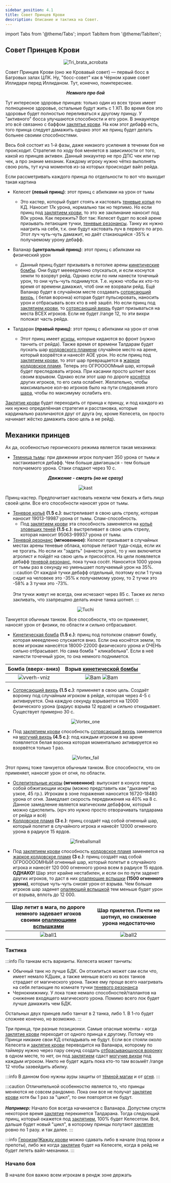 ```yaml
---
sidebar_position: 4.1
title: Совет Принцев Крови
description: Описание и тактика на Совет.
---
```


import Tabs from '@theme/Tabs';
import TabItem from '@theme/TabItem';

## Совет Принцев Крови

<center>

![Tri_brata_acrobata](/img/icc/Blood_Princes_Council/Blood_Princes.png)
</center>

Совет Принцев Крови (оно же Кровавый совет) — первый босс в Багровых залах ЦЛК. Ну, "босс-совет" как в Чёрном храме
совет Иллидари перед Иллиданом. Тут, конечно, поинтереснее.

<center><i><b>Немного про бой</b></i></center>

Тут интересное здоровье принцев: только один из всех троих имеет полноценное здоровье, остальные будут жить с 1 ХП. Во
время
боя это здоровье будет полностью переливаться к другому принцу. У "активного" босса улучшаются способности и его урон.
В энкаунтере это всё связанно с баффом [заклятье крови](https://www.wowhead.com/wotlk/ru/spell=70981). На ком этот
дебафф есть, того
принца следует дамажить однако этот же принц будет делать больнее своими способностями.

Весь бой состоит из 1-й фазы, даже никакого усиления в течении боя не происходит. Стратегия по ходу боя меняется в
зависимости от того,
какой из принцев активен. Данный энкаунтер не про ДПС чек или гир чек, а про знание механик. Каждому игроку нужно чётко
выполнять свою роль, тут куча моментов из-за
которых происходит вайп рейда.

Если рассметривать каждого принца по отдельности то вот что выходит такая картина

- <span className="dmg-shadow">Келесет</span> <b>(левый принц)</b>: этот принц с абилками
  на <span className="dmg-shadow">урон от тьмы</span>

    - Это кастер, который будет стоять и кастовать [теневые копья](https://www.wowhead.com/wotlk/ru/spell=71405) по КД.
      Наносит 17к урона, нормально так но терпимо. Но если принц
      под [заклятием крови](https://www.wowhead.com/wotlk/ru/spell=70982), то это же заклинание наносит под 80к урона.
      Как пережить? Вот так: Келесет будет по всей арене призывать летающие
      тучки, [теневые резонансы](https://www.wowhead.com/wotlk/ru/spell=71943). Танку их нужно наагрить на себя, т.к.
      они будут кастовать луч в первого по агро. Этот луч чуть-чуть дамажит, но даёт стакающийся -35% к получаемому
      урону дебафф.

- <span className="dmg-phis">Валанар</span> <b>(центральный принц)</b>: этот принц с абилками
  на <span className="dmg-phis">физический урон</span>

    - Данный принц будет призывать в потолке арены [кинетические бомбы](https://www.wowhead.com/wotlk/ru/spell=72053).
      Они будут меееедленно спускаться, и если коснутся земли то взорвут рейд. Однако если по ним нанести точечный урон,
      то они чуть-чуть поднимутся. Т.е. нужно чтобы их кто-то время от времени дамажил, чтоб они не взорвали рейд. Ещё
      Валанар будет в случайном месте создавать [сотрясающий вихрь](https://www.wowhead.com/wotlk/ru/spell=72037), (
      белая воронка)
      которая будет пульсировать, наносить урон и отбрасывать всех кто в неё зашёл. Но если принц
      под [заклятием крови](https://www.wowhead.com/wotlk/ru/spell=70982),
      то [сотрясающий вихрь](https://www.wowhead.com/wotlk/ru/spell=72037) будет призываться на места ВСЕХ игроков. Если
      не будет /range 12, то эти вихри положат часть рейда.

- <span className="dmg-fire">Талдаран</span> <b>(правый принц)</b>: этот принц с абилками на <span className="dmg-fire">
  урон от огня</span>

    - Этот принц имеет [искры](https://www.wowhead.com/wotlk/ru/spell=71807), которые кидаются во фронт (нужно танчить
      от рейда). Также время от времени Талдарам будет пускать
      шар [колдовского пламени](https://www.wowhead.com/wotlk/ru/spell=71718) случайное место на арене, который
      взорвётся и нанесёт АОЕ урон. Но если принц под [заклятием крови](https://www.wowhead.com/wotlk/ru/spell=70982),
      то этот шар превращается в [жаркое колдовское пламя](https://www.wowhead.com/wotlk/ru/spell=72040). Теперь это
      ОГРООООМный шар, который будет преследовать игрока. При касании просто шотнет всех своим взрывом. Однако если этот
      шар по
      дороге [коснётся](https://www.wowhead.com/wotlk/ru/spell=71708) других игроков, то его сила ослабнет. Желательно,
      чтобы максимальное кол-во игроков было на пути следования
      этого [шара](https://www.wowhead.com/wotlk/ru/spell=72040), чтобы по максимуму ослабить его.

[Заклятие крови](https://www.wowhead.com/wotlk/ru/spell=70982) будет переходить от принца к принцу, и под каждого из них
нужно определённая стратегия и расстановка, которые кардинально различаются друг от друга (ну,
кроме <span className="dmg-shadow">Келесета</span>, он просто начинает жёстко дамажить свою цель а не рейд).

## Механики принцев

Ах да, особеностью героического режима является такая механика:

 - [Темница тьмы](https://www.wowhead.com/wotlk/ru/spell=72999): при движении игрок получает 350 урона от <span className="dmg-shadow">тьмы</span> и настакивается дебафф. Чем больше двигаешься - тем больше получаемого урона. Стаки спадают через 10 с.

<center>

<b><i>Движение - смерть (но не сразу)</i></b>

![kast](/img/icc/Blood_Princes_Council/BPC_stacks.gif)
</center>

<Tabs>
<TabItem value="Keleset" label="Келесет" attributes={{className: styles.dmg-shadow2}} >

Принц-кастер. Предпочитает кастовать нежели чем бежать и бить лицо своей цели. Все его способности
наносят урон от <span className="dmg-shadow">тьмы</span>.

- [Теневое копьё](https://www.wowhead.com/wotlk/ru/spell=71405) **(1.5 с.)**: выстреливает в свою цель стрелу, которая
  наносит 19013-19987 урона от <span className="dmg-shadow">тьмы</span>. Спам-способность.
    - Под [заклятием крови](https://www.wowhead.com/wotlk/ru/spell=70982) эта способность заменяется
      на [копьё зловещих теней](https://www.wowhead.com/wotlk/ru/spell=71815) **(1.5 с.)**: выстреливает в свою цель
      стрелу, которая наносит 95063-99937 урона от <span className="dmg-shadow">тьмы</span>.
- [Теневой резонанс](https://www.wowhead.com/wotlk/ru/spell=71943) **(мгновенное)**: Келесет призывает в случайных
  местах арены теневые облака, которые летают туда-сюда, если их не трогать. Но если их "задеть" (нанести урон), то
  у них включится агролист и пойдёт на свою цель и присосётся. На цели появляется
  дебафф [теневой резонанс](https://www.wowhead.com/wotlk/ru/spell=71822), пока тучка сосёт. Наносится 1000 урона
  от <span className="dmg-shadow">тьмы</span> раз в секунду но уменьшает получаемый урон на 35%.<br/>
  :::caution
  От каждой тучки дебафф отдельный, поэтому если 1 тучка сидит на человеке это -35% к получаемому урону, то 2 тучки это
  -58% а 3 тучки это -73%. <br/><br/> Эти тучки живут не всегда, они исчезают через 85 с. Также их легко закливать, что
  ззапрещено делать иначе танка шотнет.
  :::

<center>

![Tuchi](/img/icc/Blood_Princes_Council/BPC_tuchi.gif)
</center>

</TabItem>
<TabItem value="Valanar" label="Валанар">

Танкуется обычным танком. Все способности, что он применяет, наносят урон от <span className="dmg-phis">физики</span>,
по области
и сильно отбрасывают.

- [Кинетическая бомба](https://www.wowhead.com/wotlk/ru/spell=72053) **(1.5 с.)**: принц под потолком спавнит бомбу,
  которая мееедленно спускается вниз. Если она коснётся земли, то всем игрокам нанесётся
  18000-22000 <span className="dmg-phis">физического</span> урона и ОЧЕНЬ сильно отбрасывает. Но сама бомба "
  кликабельна".
  Если в неё нанести точечный урон, то она немного поднимется.

|                        Бомба (вверх-вниз)                        |                          Взрыв [кинетической бомбы](https://www.wowhead.com/wotlk/ru/spell=72053)                           |
|:----------------------------------------------------------------:|:---------------------------------------------------------------------------------------------------------------------------:|
| ![vverh-vniz](/img/icc/Blood_Princes_Council/BPC_orangebomb.gif) | ![Bam](/img/icc/Blood_Princes_Council/BPC_kinetic_Bam1.gif)     ![Bam](/img/icc/Blood_Princes_Council/BPC_kinetic_Bam2.gif) |

- [Сотрясающий вихрь](https://www.wowhead.com/wotlk/ru/spell=72037) **(1.5 с.)**: применяет в свою цель. Создаёт
  воронку под случайным игроком в рейде, которая через 4-5 с активируется. Она каждую секунду взрывается на
  12000 <span className="dmg-phis">физического</span> урона  (радиус взрыва 12
  ярдов) и сильно откидывает. Существует примерно 30 с.

<center>

![Vortex_one](/img/icc/Blood_Princes_Council/BPC_vortex_one.gif)
</center>

- Под [заклятием крови](https://www.wowhead.com/wotlk/ru/spell=70952)
  способность [сотрясающий вихрь](https://www.wowhead.com/wotlk/ru/spell=72037) заменяется
  на [могучий вихрь](https://www.wowhead.com/wotlk/ru/spell=72039) **(4.5 c.)**: под каждым игроком
  в на арене появляется белая воронка которая моментально активируется но взорвётся только 1 раз.

<center>

![Vortex_fail](/img/icc/Blood_Princes_Council/BPC_vortex_fail.gif)
</center>

</TabItem>
<TabItem value="Taldaram" label="Талдаран">

Этот принц тоже танкуется обычным танком. Все способности, что он применяет, наносят урон от <span className="dmg-fire">
огня</span>, по области.

- [Ослепительные искры](https://www.wowhead.com/wotlk/ru/spell=71807) **(мгновенное)**: выпускает в конусе перед собой
  обжигающии искры (можно представить как "дыхание" но узкое, 45 гр.). Игрокам в зоне поражения наносится 16720-18480
  урона от <span className="dmg-fire">огня</span>. Замедлает скорость передвижения на 40% на 8 с. Данное замедление
  является <span className="debuf-magic">магическим</span> дебаффом, который можно сдиспелить. (крч это нужно просто
  отворачивать талдарама от рейда и всё)
- [Колдовское пламя](https://www.wowhead.com/wotlk/ru/spell=71718) **(3 с.)**: принц создаёт над собой огненный шар,
  который полетит в случайного игрока и нанесёт 12000 <span className="dmg-fire">
  огненного</span> урона в радиусе 15 ярдов.

<center>

![fireballsmall](/img/icc/Blood_Princes_Council/BPC_SMALLfireball.gif)
</center>

- Под [заклятием крови](https://www.wowhead.com/wotlk/ru/spell=70982)
  способность [колдовское пламя](https://www.wowhead.com/wotlk/ru/spell=71718) заменяется
  на [жаркое колдовское пламя](https://www.wowhead.com/wotlk/ru/spell=72040) **(3 с.)**: принц создаёт над собой
  ОГРОООООМНЫЙ огненный шар, который полетыт в случайного игрока и нанесёт 120 000 <span className="dmg-fire">
  огненного</span> урона всем в радиусе 15 ярдов. **ОДНАКО!** Шар этот крайне нестабилен, и если он по пути заденет
  других игроков, то даст в них [опаляющие вспышки](https://www.wowhead.com/wotlk/ru/spell=71708) **(1500 <span className="dmg-fire">огненного</span> урона)**, которые чуть-чуть
  снизят урон от взрыва. Чем больше игроков шар
  заденет [опаляющей вспышкой](https://www.wowhead.com/wotlk/ru/spell=71708) тем меньше будет урон от взрыва, вплоть до
  12 000.

| Шар летит в мага, по дороге немного задевает игоков своими  [опаляющими вспышками](https://www.wowhead.com/wotlk/ru/spell=71708) | Шар прилетел. Почти не шотнул, но снижение урона недостаточно |
|:--------------------------------------------------------------------------------------------------------------------------------:|:-------------------------------------------------------------:|
|                                   ![ball1](/img/icc/Blood_Princes_Council/BPC_BIGfireball.gif)                                   | ![ball2](/img/icc/Blood_Princes_Council/BPC_BIGfireball2.gif) |

</TabItem>
</Tabs>

### Тактика

:::info
По танкам есть варианты. <span className="dmg-shadow">Келесета</span> может танчить:

- Обычный танк но лучше БДК. Он отхилиться может сам если что, имеет немало КДшек, а также меньше всего из всех танков
  страдает от магического урона. Также ему проще всего наагривать на себя летающие по комнате
  тучки [теневого резонанса](https://www.wowhead.com/wotlk/ru/spell=71943)
- Чернокнижнику. У лока тоже немало способностей/таллантов на снижение входящего магического урона. Помимо всего лок будет лучше дамажить чем БДК.

Остальных двух принцев либо танчат в 2 танка, либо 1. В 1-го будет сложнее конечно, но возможно.
:::

Три принца, три разные позиционки. Самые опасные моенты -
когда [заклятие крови](https://www.wowhead.com/wotlk/ru/spell=70982) переходит от одного принца к другому. Потому что
Принци никакие свои КД откладывать не будут. Если все стояли около <span className="dmg-shadow">Келесета</span> и
[заклятие крови](https://www.wowhead.com/wotlk/ru/spell=70982) переводится на <span className="dmg-phis">
Валанара</span>, которому по таймеру нужно через пару секунд
создать [отбрасывающуюся воронку](https://www.wowhead.com/wotlk/ru/spell=72037) в одном месте, то нет, он
под [заклятием](https://www.wowhead.com/wotlk/ru/spell=70982)
сдаст [могучие вихри](https://www.wowhead.com/wotlk/ru/spell=72039) под каждым игроком. Никто не будет ждать пока кто-то
там возьмёт /range 12 чтобы заэвейдить абилку.

:::info
В данном бою нужны ауры защиты от [тёмной магии](https://www.wowhead.com/wotlk/ru/spell=48943) и
от [огня](https://www.wowhead.com/wotlk/ru/spell=48947).
:::

:::caution
Отличительной особенностю является то, что принцы меняются не совсем рандомно. Пока они все не
получат [заклятие крови](https://www.wowhead.com/wotlk/ru/spell=70982) хотя бы 1 раз за "цикл", то они повторятся не
будут. <br/><br/> **_Например:_** Начало боя всегда начинается с <span className="dmg-phis">Валанара</span>. Допустим
спустя некоторое время
[заклятие](https://www.wowhead.com/wotlk/ru/spell=70982) перекинется <span className="dmg-fire">Талдарана</span>. Тогда
следующий принц, который окажется под [заклятием](https://www.wowhead.com/wotlk/ru/spell=70982), 100%
будет <span className="dmg-shadow">Келесетом</span>. Всё, дальше будет новый "цикл", в которому принцы
полутают [заклятие](https://www.wowhead.com/wotlk/ru/spell=70982) ровно по 1 разу. и так далее.
:::

:::info
[Героизм](https://www.wowhead.com/wotlk/ru/spell=32182)/[Жажду крови](https://www.wowhead.com/wotlk/ru/spell=2825) можно
сдавать либо в начале (под проки и препоты), либо же когда [заклятие](https://www.wowhead.com/wotlk/ru/spell=70982)
будет на <span className="dmg-shadow">Келесете</span>, когда в рейд не будет лететь вайп-механики.
:::

### Начало боя

В начале боя важно всем игрокам в рендж зоне держать 